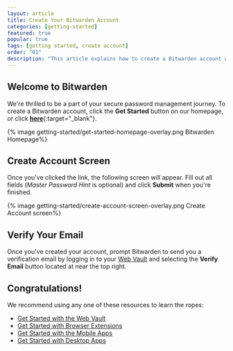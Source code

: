 ```yaml
---
layout: article
title: Create Your Bitwarden Account
categories: [getting-started]
featured: true
popular: true
tags: [getting started, create account]
order: "01"
description: "This article explains how to create a Bitwarden account when you start your secure password management journey or more from another password manager."
---
```

## Welcome to Bitwarden

We're thrilled to be a part of your secure password management journey. To create a Bitwarden account, click the **Get Started** button on our homepage, or click [**here**](https://vault.bitwarden.com/#/register){:target="\_blank"}.

{% image getting-started/get-started-homepage-overlay.png Bitwarden Homepage%}

## Create Account Screen

Once you've clicked the link, the following screen will appear. Fill out all fields (*Master Password Hint* is optional) and click **Submit** when you're finished.

{% image getting-started/create-account-screen-overlay.png Create Account screen%}

## Verify Your Email

Once you've created your account, prompt Bitwarden to send you a verification email by logging in to your [Web Vault](https://vault.bitwarden.com/) and selecting the **Verify Email** button located at near the top right.

## Congratulations!

We recommend using any one of these resources to learn the ropes:

- [Get Started with the Web Vault]({{site.baseurl}}/article/getting-started-webvault/)
- [Get Started with Browser Extensions]({{site.baseurl}}/article/getting-started-browserext/)
- [Get Started with the Mobile Apps]({{site.baseurl}}/article/getting-started-mobile/)
- [Get Started with Desktop Apps]({{site.baseurl}}/article/getting-started-desktop/)
